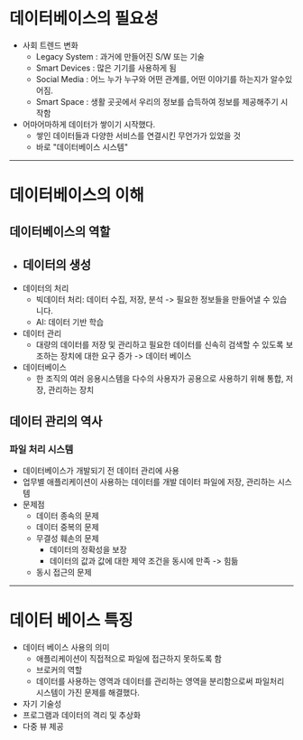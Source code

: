 # 데이터베이스의 필요성
- 사회 트렌드 변화
	- Legacy System : 과거에 만들어진 S/W 또는 기술
	- Smart Devices : 많은 기기를 사용하게 됨
	- Social Media : 어느 누가 누구와 어떤 관계를, 어떤 이야기를 하는지가 알수있어짐.
	- Smart Space : 생활 곳곳에서 우리의 정보를 습득하여 정보를 제공해주기 시작함
- 어마어마하게 데이터가 쌓이기 시작했다.
	- 쌓인 데이터들과 다양한 서비스를 연결시킨 무언가가 있었을 것
	- 바로 "데이터베이스 시스템"
---
# 데이터베이스의 이해
## 데이터베이스의 역할
- 데이터의 생성
	- 
- 데이터의 처리
	- 빅데이터 처리: 데이터 수집, 저장, 분석 -> 필요한 정보들을 만들어낼 수 있습니다.
	- AI: 데이터 기반 학습
- 데이터 관리
	- 대량의 데이터를 저장 및 관리하고 필요한 데이터를 신속히 검색할 수 있도록 보조하는 장치에 대한 요구 증가 -> 데이터 베이스
- 데이터베이스
	- 한 조직의 여러 응용시스템을 다수의 사용자가 공용으로 사용하기 위해 통합, 저장, 관리하는 장치

## 데이터 관리의 역사
### 파일 처리 시스템
- 데이터베이스가 개발되기 전 데이터 관리에 사용
- 업무별 애플리케이션이 사용하는 데이터를 개발 데이터 파일에 저장, 관리하는 시스템
- 문제점
	- 데이터 종속의 문제
	- 데이터 중복의 문제
	- 무결성 훼손의 문제
		- 데이터의 정확성을 보장
		- 데이터의 값과 값에 대한 제약 조건을 동시에 만족 -> 힘듦
	- 동시 접근의 문제
---
# 데이터 베이스 특징
- 데이터 베이스 사용의 의미
	- 애플리케이션이 직접적으로 파일에 접근하지 못하도록 함
	- 브로커의 역할
	- 데이터를 사용하는 영역과 데이터를 관리하는 영역을 분리함으로써 파일처리 시스템이 가진 문제를 해결했다.
- 자기 기술성
- 프로그램과 데이터의 격리 및 추상화
- 다중 뷰 제공